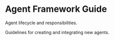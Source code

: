 # Agent Framework Guide

Agent lifecycle and responsibilities.

Guidelines for creating and integrating new agents.